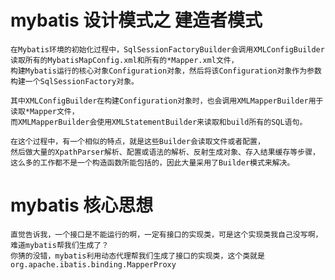 # mybatis 设计模式之 建造者模式 

    在Mybatis环境的初始化过程中，SqlSessionFactoryBuilder会调用XMLConfigBuilder读取所有的MybatisMapConfig.xml和所有的*Mapper.xml文件，
    构建Mybatis运行的核心对象Configuration对象，然后将该Configuration对象作为参数构建一个SqlSessionFactory对象。
    
    其中XMLConfigBuilder在构建Configuration对象时，也会调用XMLMapperBuilder用于读取*Mapper文件，
    而XMLMapperBuilder会使用XMLStatementBuilder来读取和build所有的SQL语句。
    
    在这个过程中，有一个相似的特点，就是这些Builder会读取文件或者配置，
    然后做大量的XpathParser解析、配置或语法的解析、反射生成对象、存入结果缓存等步骤，
    这么多的工作都不是一个构造函数所能包括的，因此大量采用了Builder模式来解决。
    
    
    
#  mybatis 核心思想 
    直觉告诉我，一个接口是不能运行的啊，一定有接口的实现类，可是这个实现类我自己没写啊，难道mybatis帮我们生成了？
    你猜的没错，mybatis利用动态代理帮我们生成了接口的实现类，这个类就是org.apache.ibatis.binding.MapperProxy
